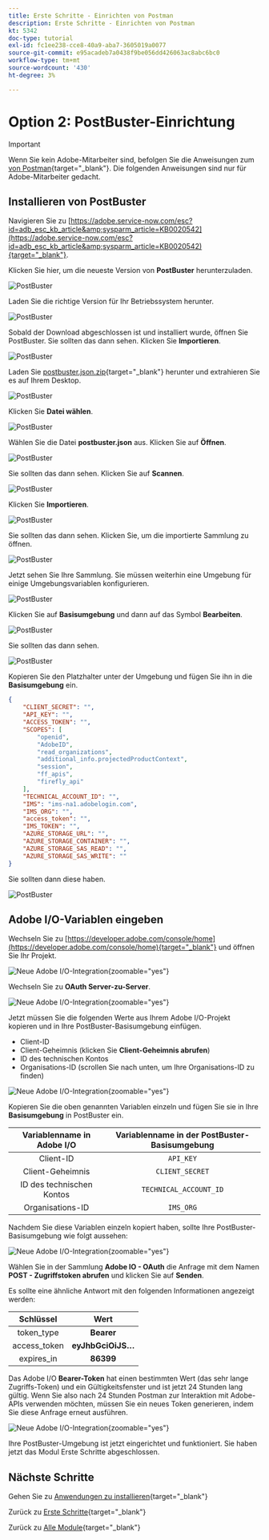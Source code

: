 ```yaml
---
title: Erste Schritte - Einrichten von Postman
description: Erste Schritte - Einrichten von Postman
kt: 5342
doc-type: tutorial
exl-id: fc1ee238-cce8-40a9-aba7-3605019a0077
source-git-commit: e95acadeb7a0438f9be056dd426063ac8abc6bc0
workflow-type: tm+mt
source-wordcount: '430'
ht-degree: 3%

---
```


# Option 2: PostBuster-Einrichtung

>[!IMPORTANT]
>
>Wenn Sie kein Adobe-Mitarbeiter sind, befolgen Sie die Anweisungen zum [ von Postman](./ex7.md){target="_blank"}. Die folgenden Anweisungen sind nur für Adobe-Mitarbeiter gedacht.

## Installieren von PostBuster

Navigieren Sie zu [https://adobe.service-now.com/esc?id=adb_esc_kb_article&amp;sysparm_article=KB0020542](https://adobe.service-now.com/esc?id=adb_esc_kb_article&amp;sysparm_article=KB0020542){target="_blank"}.

Klicken Sie hier, um die neueste Version von **PostBuster** herunterzuladen.

![PostBuster](./images/pb1.png)

Laden Sie die richtige Version für Ihr Betriebssystem herunter.

![PostBuster](./images/pb2.png)

Sobald der Download abgeschlossen ist und installiert wurde, öffnen Sie PostBuster. Sie sollten das dann sehen. Klicken Sie **Importieren**.

![PostBuster](./images/pb3.png)

Laden Sie [postbuster.json.zip](./../../../assets/postman/postbuster.json.zip){target="_blank"} herunter und extrahieren Sie es auf Ihrem Desktop.

![PostBuster](./images/pbpb.png)

Klicken Sie **Datei wählen**.

![PostBuster](./images/pb4.png)

Wählen Sie die Datei **postbuster.json** aus. Klicken Sie auf **Öffnen**.

![PostBuster](./images/pb5.png)

Sie sollten das dann sehen. Klicken Sie auf **Scannen**.

![PostBuster](./images/pb6.png)

Klicken Sie **Importieren**.

![PostBuster](./images/pb7.png)

Sie sollten das dann sehen. Klicken Sie, um die importierte Sammlung zu öffnen.

![PostBuster](./images/pb8.png)

Jetzt sehen Sie Ihre Sammlung. Sie müssen weiterhin eine Umgebung für einige Umgebungsvariablen konfigurieren.

![PostBuster](./images/pb9.png)

Klicken Sie auf **Basisumgebung** und dann auf das Symbol **Bearbeiten**.

![PostBuster](./images/pb10.png)

Sie sollten das dann sehen.

![PostBuster](./images/pb11.png)

Kopieren Sie den Platzhalter unter der Umgebung und fügen Sie ihn in die **Basisumgebung** ein.

```json
{
	"CLIENT_SECRET": "",
	"API_KEY": "",
	"ACCESS_TOKEN": "",
	"SCOPES": [
		"openid",
		"AdobeID",
		"read_organizations", 
		"additional_info.projectedProductContext", 
		"session",
		"ff_apis",
		"firefly_api"
	],
	"TECHNICAL_ACCOUNT_ID": "",
	"IMS": "ims-na1.adobelogin.com",
	"IMS_ORG": "",
	"access_token": "",
	"IMS_TOKEN": "",
	"AZURE_STORAGE_URL": "",
	"AZURE_STORAGE_CONTAINER": "",
	"AZURE_STORAGE_SAS_READ": "",
	"AZURE_STORAGE_SAS_WRITE": ""
}
```

Sie sollten dann diese haben.

![PostBuster](./images/pb12.png)

## Adobe I/O-Variablen eingeben

Wechseln Sie zu [https://developer.adobe.com/console/home](https://developer.adobe.com/console/home){target="_blank"} und öffnen Sie Ihr Projekt.

![Neue Adobe I/O-Integration](./images/iopr.png){zoomable="yes"}

Wechseln Sie zu **OAuth Server-zu-Server**.

![Neue Adobe I/O-Integration](./images/iopbvar1.png){zoomable="yes"}

Jetzt müssen Sie die folgenden Werte aus Ihrem Adobe I/O-Projekt kopieren und in Ihre PostBuster-Basisumgebung einfügen.

- Client-ID
- Client-Geheimnis (klicken Sie **Client-Geheimnis abrufen**)
- ID des technischen Kontos
- Organisations-ID (scrollen Sie nach unten, um Ihre Organisations-ID zu finden)

![Neue Adobe I/O-Integration](./images/iopbvar2.png){zoomable="yes"}

Kopieren Sie die oben genannten Variablen einzeln und fügen Sie sie in Ihre **Basisumgebung** in PostBuster ein.

| Variablenname in Adobe I/O | Variablenname in der PostBuster-Basisumgebung |
|:-------------:| :---------------:| 
| Client-ID | `API_KEY` |
| Client-Geheimnis | `CLIENT_SECRET` |
| ID des technischen Kontos | `TECHNICAL_ACCOUNT_ID` |
| Organisations-ID | `IMS_ORG` |

Nachdem Sie diese Variablen einzeln kopiert haben, sollte Ihre PostBuster-Basisumgebung wie folgt aussehen:

![Neue Adobe I/O-Integration](./images/iopbvar3.png){zoomable="yes"}

Wählen Sie in der Sammlung **Adobe IO - OAuth** die Anfrage mit dem Namen **POST - Zugriffstoken abrufen** und klicken Sie auf **Senden**.

Es sollte eine ähnliche Antwort mit den folgenden Informationen angezeigt werden:

| Schlüssel | Wert |
|:-------------:| :---------------:| 
| token_type | **Bearer** |
| access_token | **eyJhbGciOiJS…** |
| expires_in | **86399** |

Das Adobe I/O **Bearer-Token** hat einen bestimmten Wert (das sehr lange Zugriffs-Token) und ein Gültigkeitsfenster und ist jetzt 24 Stunden lang gültig. Wenn Sie also nach 24 Stunden Postman zur Interaktion mit Adobe-APIs verwenden möchten, müssen Sie ein neues Token generieren, indem Sie diese Anfrage erneut ausführen.

![Neue Adobe I/O-Integration](./images/iopbvar4.png){zoomable="yes"}

Ihre PostBuster-Umgebung ist jetzt eingerichtet und funktioniert. Sie haben jetzt das Modul Erste Schritte abgeschlossen.

## Nächste Schritte

Gehen Sie zu [Anwendungen zu installieren](./ex9.md){target="_blank"}

Zurück zu [Erste Schritte](./getting-started.md){target="_blank"}

Zurück zu [Alle Module](./../../../overview.md){target="_blank"}
